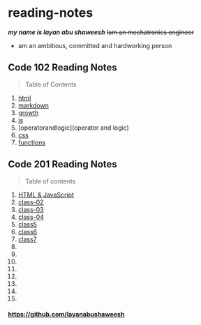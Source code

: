 # reading-notes

***my name is layan abu shaweesh***
~~Iam an mechatronics engineer~~
* am an ambitious, committed and hardworking person

## Code 102 Reading Notes

> Table of Contents
1. [html](html)
2. [markdown](markdown)
3. [growth](growth)
4. [js](js)
5. [operatorandlogic](operator and logic)
6. [css](css)
7.  [functions](functions)

## Code 201 Reading Notes

> Table of contents
1. [HTML & JavaScript](class-01)
2. [class-02](class-02)
3. [class-03](class-03)
4. [class-04](class-04)
5. [class5](class5)
6. [class6](class6)
7. [class7](class7)
8. []()
9. []()
10. []()
11. []()
12. []()
13. []()
14. []()
15. []()






#### https://github.com/layanabushaweesh ####



